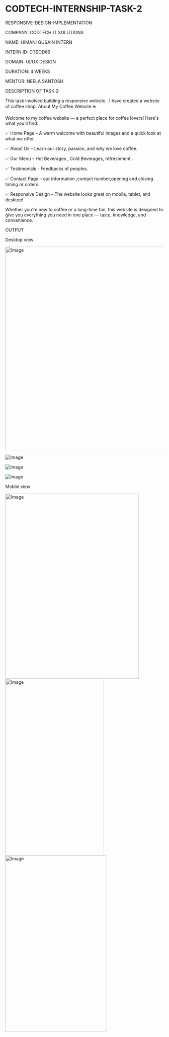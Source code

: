 # CODTECH-INTERNSHIP-TASK-2

RESPONSIVE-DESIGN-IMPLEMENTATION

COMPANY: CODTECH IT SOLUTIONS 

NAME: HIMANI GUSAIN INTERN

INTERN ID: CTSOD69

DOMAIN: UI/UX DESIGN

DURATION: 4 WEEKS 

MENTOR: NEELA SANTOSH

DESCRIPTION OF TASK 2:

This task involved building a responsive website . I have created a website of coffee shop.
About My Coffee Website ☕

Welcome to my coffee website — a perfect place for coffee lovers! Here's what you'll find:

✅ Home Page – A warm welcome with beautiful images and a quick look at what we offer.

✅ About Us – Learn our story, passion, and why we love coffee.

✅ Our Menu – Hot Beverages , Cold Beverages, refreshment .

✅ Testimonials - Feedbacks of peoples.

✅ Contact Page – our information ,contact number,opening and closing timing or orders.

✅ Responsive Design – The website looks great on mobile, tablet, and desktop!

Whether you're new to coffee or a long-time fan, this website is designed to give you everything you need in one place — taste, knowledge, and convenience.

OUTPUT

Desktop view

<img width="1359" height="647" alt="Image" src="https://github.com/user-attachments/assets/cce7e69e-0163-4ce0-9255-bb64bc827b8a" />

![Image](https://github.com/user-attachments/assets/748ed923-a545-4f44-a82e-38784c720166)

![Image](https://github.com/user-attachments/assets/ba7c92ed-cccc-4364-b3ba-e74ad9ebfadf)

![Image](https://github.com/user-attachments/assets/64ad9096-e133-4e6d-a3b6-77176b991fc3)

Moblie view

<img width="425" height="589" alt="Image" src="https://github.com/user-attachments/assets/d0478bcc-f26d-46a0-8a30-14e4f8d3149c" />
<img width="314" height="561" alt="Image" src="https://github.com/user-attachments/assets/193f00e9-9910-42de-b976-c9b68acf17e6" />
<img width="321" height="562" alt="Image" src="https://github.com/user-attachments/assets/7fc0b286-7147-47f7-86fa-afd67fda2aea" />











